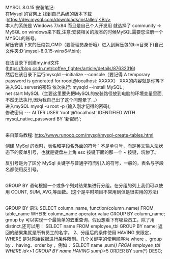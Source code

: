 MYSQL 8.0.15 安装笔记:
<Br/>在Mysql 的官网上 找到自己系统的版本下载 :https://dev.mysql.com/downloads/installer/,<Br/>
<Br/>本人的系统是 Windows 7/x84 而且是自己个人开发用 就选择了 community -> MySQL on windows来下载,注意:安装相关的版本的时候MySQL需要您注册一个MYSQL的账号。<Br/>
解压安装下来的压缩包,CMD（要管理员身份哦）进入到解压包的bin目录下(自己文件夹:D:\mysql-8.0.15-winx64\bin);    
<Br/>在该目录下创建my.ind文件(https://blog.csdn.net/coffee_fighter/article/details/87632316)<Br/>
然后在该目录下运行mysqld --initialize --console（要记得 A temporary password is generated for rooot@localhost: XXXXX） XXX的内容就是你等下进入SQL server的密码
依次执行: mysqld --install MySQL ; 
<Br/>net start MySQL（主要这里要先把MySQL的安装路径放到电脑的环境变量里面,不然无法执行,因为我自己出了这个问题晕了...）
<Br/>进入mySQL mysql -u root -p  (输入刚才记得的密码);
<Br/> 修改密码 --- ALTER USER 'root'@'localhost' IDENTIFIED WITH mysql_native_password BY '新密码';  

<Br/>  来自菜鸟教程: http://www.runoob.com/mysql/mysql-create-tables.html

创建 MySql 的表时，表名和字段名外面的符号 ` 不是单引号，而是英文输入法状态下的反单引号，也就是键盘左上角 esc 按键下面的那一个 ~ 按键，坑惨了。

反引号是为了区分 MySql 关键字与普通字符而引入的符号，一般的，表名与字段名都使用反引号。



<Br/>GROUP BY 语句根据一个或多个列对结果集进行分组。在分组的列上我们可以使用 COUNT, SUM, AVG,等函数。(这个是平时项目不常用到但是很实用的方法)

<Br/>GROUP BY 语法
    SELECT column_name, function(column_name)
    FROM table_name
    WHERE column_name operator value
    GROUP BY column_name;
<br/>group by 可以实现一个最简单的去重查询，假设想看下有哪些员工，除了用 distinct,还可以用：
SELECT name FROM employee_tbl GROUP BY name;
返回的结果集就是所有员工的名字。
2、分组后的条件使用 HAVING 来限定，WHERE 是对原始数据进行条件限制。几个关键字的使用顺序为 where 、group by 、having、order by ，例如：
SELECT name ,sum(*)  FROM employee_tbl WHERE id<>1 GROUP BY name  HAVING sum(*)>5 ORDER BY sum(*) DESC;
